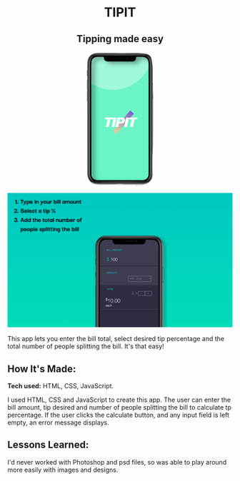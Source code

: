 
<h1 align="center">
   TIPIT
    </h1>
<h2 align="center">
   Tipping made easy
    </h2>
    <p align="center">
    <img width=30% src="assets/screen.png">
    </p>

    
![tip it preview](https://github.com/gabrielacepeda/Tip-It/blob/master/screenshot.png)

  
This app lets you enter the bill total, select desired tip percentage and the total number of people splitting the bill. It's that easy!

## How It's Made:

**Tech used:** HTML, CSS, JavaScript.

I used HTML, CSS and JavaScript to create this app. The user can enter the bill amount, tip desired and number of people splitting the bill to calculate tp percentage. If the user clicks the calculate button, and any input field is left empty, an error message displays.


## Lessons Learned:

I'd never worked with Photoshop and psd files, so was able to play around more easily with images and designs.
